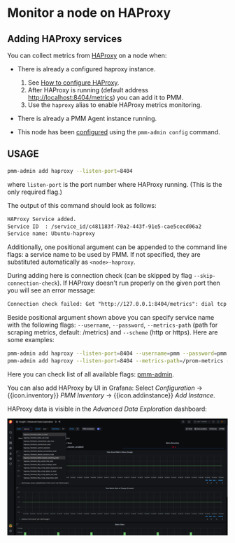 # Monitor a node on HAProxy

## Adding HAProxy services

You can collect metrics from [HAProxy](https://www.haproxy.com/) on a node when:

- There is already a configured haproxy instance.

  1. See [How to configure HAProxy](https://www.haproxy.com/blog/haproxy-exposes-a-prometheus-metrics-endpoint).
  2. After HAProxy is running (default address <http://localhost:8404/metrics>) you can add it to PMM.
  3. Use the `haproxy` alias to enable HAProxy metrics monitoring.

- There is already a PMM Agent instance running.

- This node has been [configured](index.md) using the `pmm-admin config` command.

## USAGE

```sh
pmm-admin add haproxy --listen-port=8404
```

where `listen-port` is the port number where HAProxy running. (This is the only required flag.)

The output of this command should look as follows:

```txt
HAProxy Service added.
Service ID  : /service_id/c481183f-70a2-443f-91e5-cae5cecd06a2
Service name: Ubuntu-haproxy
```

Additionally, one positional argument can be appended to the command line flags: a service name to be used by PMM. If not specified, they are substituted automatically as `<node>-haproxy`.

During adding here is connection check (can be skipped by flag `--skip-connection-check`). If HAProxy doesn't run properly on the given port then you will see an error message:

```txt
Connection check failed: Get "http://127.0.0.1:8404/metrics": dial tcp 127.0.0.1:8404: connect: connection refused.
```

Beside positional argument shown above you can specify service name  with the following flags: `--username`, `--password`, `--metrics-path` (path for scraping metrics, default: /metrics) and `--scheme` (http or https). Here are some examples:

```sh
pmm-admin add haproxy --listen-port=8404 --username=pmm --password=pmm new-haproxy
pmm-admin add haproxy --listen-port=8404 --metrics-path=/prom-metrics --scheme=https
```

Here you can check list of all available flags: [pmm-admin](../../details/commands/pmm-admin.md).

You can also add HAProxy by UI in Grafana: Select <i class="uil uil-cog"></i> *Configuration* → {{icon.inventory}} *PMM Inventory* → {{icon.addinstance}} *Add Instance*.

HAProxy data is visible in the *Advanced Data Exploration* dashboard:

![!](../../_images/PMM_Advanced_Data_Exploration_HAProxy.png)
